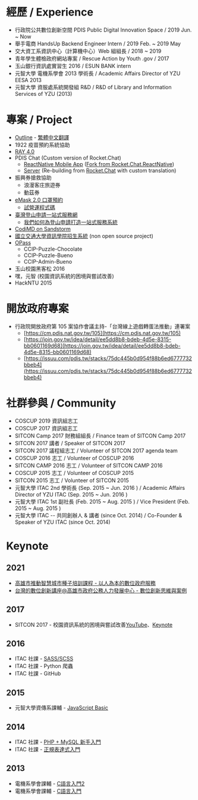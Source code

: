 # 經歷 / Experience
* 行政院公共數位創新空間 PDIS Public Digital Innovation Space / 2019 Jun. ~ Now
* 舉手電商 HandsUp Backend Engineer Intern / 2019 Feb. ~ 2019 May
* 交大資工系資訊中心（計算機中心）Web 組組長 / 2018 ~ 2019
* 青年學生體檢政府網站專案 / Rescue Action by Youth .gov / 2017
* 玉山銀行資訊處實習生 2016 / ESUN BANK intern
* 元智大學 電機系學會 2013 學術長 / Academic Affairs Director of YZU EESA 2013
* 元智大學 資服處系統開發組 R&D / R&D of Library and Information Services of YZU (2013)

# 專案 / Project
* [Outline](https://github.com/outline/outline) - [繁體中文翻譯](https://translate.getoutline.com/project/outline)
* 1922 疫苗預約系統協助
* [RAY 4.0](https://ray.pdis.nat.gov.tw)
* PDIS Chat (Custom version of Rocket.Chat)
  * [ReactNative Mobile App](https://github.com/pdis/Rocket.Chat.Renative) ([Fork from Rocket.Chat.ReactNative](https://github.com/RocketChat/Rocket.Chat.ReactNative))
  * [Server](https://github.com/pdis/Rocket.Chat) (Re-building from [Rocket.Chat](https://github.com/RocketChat/Rocket.Chat) with custom translation)
* 振興券搶救協助
  * 浪漫客庄旅遊券
  * 動茲券
* [eMask 2.0 口罩預約](https://emask.taiwan.gov.tw)
    - [試營運程式碼](https://github.com/pdis/emask-static)
* [臺灣登山申請一站式服務網](https://hike.taiwan.gov.tw)
    - [我們如何為登山申請打造一站式服務系統
    ](https://pdis.nat.gov.tw/zh-TW/blog/%E6%88%91%E5%80%91%E5%A6%82%E4%BD%95%E7%82%BA%E7%99%BB%E5%B1%B1%E7%94%B3%E8%AB%8B%E6%89%93%E9%80%A0%E4%B8%80%E7%AB%99%E5%BC%8F%E6%9C%8D%E5%8B%99%E7%B3%BB%E7%B5%B1/)
* [CodiMD on Sandstorm](https://github.com/pdis/codimd-sandstorm)
* [國立交通大學資訊學院招生系統](https://admission.cs.nctu.edu.tw/)
    (non open source project) 
* [OPass](https://opass.app/)
    * CCIP-Puzzle-Chocolate
    * CCIP-Puzzle-Bueno
    * CCIP-Admin-Bueno
* 玉山校園黑客松 2016
* 嘿，元智 (校園資訊系統的困境與嘗試改善)
* HackNTU 2015

# 開放政府專案
* 行政院開放政府第 105 案協作會議主持-「台灣線上遊戲轉蛋法推動」連署案
  * [https://cm.pdis.nat.gov.tw/105](https://cm.pdis.nat.gov.tw/105)
  * [https://join.gov.tw/idea/detail/ee5dd8b8-bdeb-4d5e-8315-bb0601169d68](https://join.gov.tw/idea/detail/ee5dd8b8-bdeb-4d5e-8315-bb0601169d68)
  * [https://issuu.com/pdis.tw/stacks/75dc445b0d954f88b6ed6777732bbeb4](https://issuu.com/pdis.tw/stacks/75dc445b0d954f88b6ed6777732bbeb4)

# 社群參與 / Community
* COSCUP 2019 資訊組志工
* COSCUP 2017 資訊組志工
* SITCON Camp 2017 財務組組長 / Finance team of SITCON Camp 2017
* SITCON 2017 講者 / Speaker of SITCON 2017
* SITCON 2017 議程組志工 / Volunteer of SITCON 2017 agenda team
* COSCUP 2016 志工 / Volunteer of COSCUP 2016
* SITCON CAMP 2016 志工 / Volunteer of SITCON CAMP 2016
* COSCUP 2015 志工 / Volunteer of COSCUP 2015
* SITCON 2015 志工 / Volunteer of SITCON 2015
* 元智大學 ITAC 2nd 學術長 (Sep. 2015 ~ Jun. 2016 ) / Academic Affairs Director of YZU ITAC (Sep. 2015 ~ Jun. 2016 )
* 元智大學 ITAC 1st 副社長 (Feb. 2015 ~ Aug. 2015 ) / Vice President (Feb. 2015 ~ Aug. 2015 )
* 元智大學 ITAC -- 共同創辦人 & 講者 (since Oct. 2014) / Co-Founder & Speaker of YZU ITAC (since Oct. 2014)

# Keynote

## 2021

* [高雄市推動智慧城市種子培訓課程 - 以人為本的數位政府服務](https://issuu.com/pdis.tw/docs/_d18673d0936679)
* [台灣的數位創新講座@高雄市政府公務人力發展中心 - 數位創新思維與案例](https://issuu.com/pdis.tw/docs/20211018_)

## 2017

* SITCON 2017 - 校園資訊系統的困境與嘗試改善[YouTube](https://youtu.be/1N3HZsPzKrI)、[Keynote](https://drive.google.com/open?id=0B3DBMOQGIHM8bHRacUpmNWIxTzA)

## 2016

* ITAC 社課 - [SASS/SCSS](https://www.icloud.com/keynote/000GPMuH7OtqT6GwjIGg3OrwA#itac-20151015-web-sass)
* ITAC 社課 - Python 爬蟲
* ITAC 社課 - GitHub

## 2015
* 元智大學資傳系課輔 - [JavaScript Basic](http://slides.com/ericksonjuang/javascript_basic#/)

## 2014
* ITAC 社課 - [PHP + MySQL 新手入門](http://slides.com/ericksonjuang/itac-7-php-mysql#/)
* ITAC 社課 - [正規表達式入門](http://slides.com/ericksonjuang/regular-expression#/)

## 2013
* 電機系學會課輔 - [C語言入門2](https://www.dropbox.com/s/eclz3ml79cjegqj/YzuEESA%20C%20Programming%20Language%20Review%20%28%E6%9C%9F%E6%9C%AB_.pptx?dl=0)
* 電機系學會課輔 - [C語言入門](https://www.dropbox.com/s/zw79egqhgnkzmyp/YzuEESA%20C%20Programming%20Language%20Review.pptx?dl=0)

<!--
**bingluen/bingluen** is a ✨ _special_ ✨ repository because its `README.md` (this file) appears on your GitHub profile.

Here are some ideas to get you started:

- 🔭 I’m currently working on ...
- 🌱 I’m currently learning ...
- 👯 I’m looking to collaborate on ...
- 🤔 I’m looking for help with ...
- 💬 Ask me about ...
- 📫 How to reach me: ...
- 😄 Pronouns: ...
- ⚡ Fun fact: ...
-->
